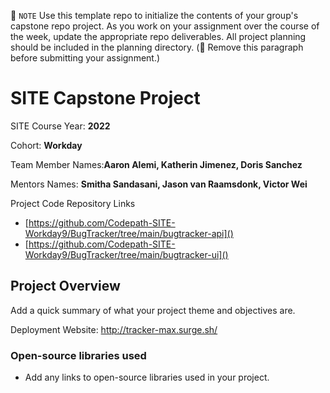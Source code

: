 📝 `NOTE` Use this template repo to initialize the contents of your group's capstone repo project. As you work on your assignment over the course of the week, update the appropriate repo deliverables. All project planning should be included in the planning directory. (🚫 Remove this paragraph before submitting your assignment.)

# SITE Capstone Project

SITE Course Year: **2022**

Cohort: **Workday**

Team Member Names:**Aaron Alemi, Katherin Jimenez, Doris Sanchez**

Mentors Names: **Smitha Sandasani, Jason van Raamsdonk, Victor Wei**

Project Code Repository Links

- [https://github.com/Codepath-SITE-Workday9/BugTracker/tree/main/bugtracker-api]()
- [https://github.com/Codepath-SITE-Workday9/BugTracker/tree/main/bugtracker-ui]()

## Project Overview

Add a quick summary of what your project theme and objectives are.

Deployment Website: http://tracker-max.surge.sh/

### Open-source libraries used

- Add any links to open-source libraries used in your project.
